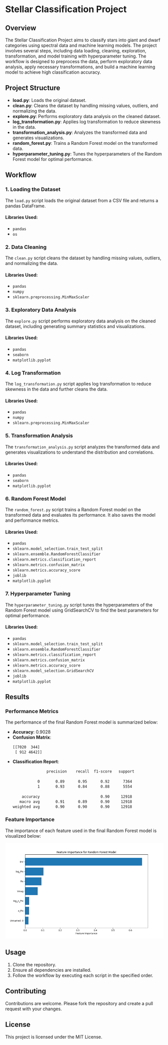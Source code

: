 # Stellar Classification Project

## Overview

The Stellar Classification Project aims to classify stars into giant and dwarf categories using spectral data and machine learning models. The project involves several steps, including data loading, cleaning, exploration, transformation, and model training with hyperparameter tuning. The workflow is designed to preprocess the data, perform exploratory data analysis, apply necessary transformations, and build a machine learning model to achieve high classification accuracy.

## Project Structure

- **load.py**: Loads the original dataset.
- **clean.py**: Cleans the dataset by handling missing values, outliers, and normalizing the data.
- **explore.py**: Performs exploratory data analysis on the cleaned dataset.
- **log_transformation.py**: Applies log transformation to reduce skewness in the data.
- **transformation_analysis.py**: Analyzes the transformed data and generates visualizations.
- **random_forest.py**: Trains a Random Forest model on the transformed data.
- **hyperparameter_tuning.py**: Tunes the hyperparameters of the Random Forest model for optimal performance.

## Workflow

### 1. Loading the Dataset

The `load.py` script loads the original dataset from a CSV file and returns a pandas DataFrame.

#### Libraries Used:
- `pandas`
- `os`

### 2. Data Cleaning

The `clean.py` script cleans the dataset by handling missing values, outliers, and normalizing the data.

#### Libraries Used:
- `pandas`
- `numpy`
- `sklearn.preprocessing.MinMaxScaler`

### 3. Exploratory Data Analysis

The `explore.py` script performs exploratory data analysis on the cleaned dataset, including generating summary statistics and visualizations.

#### Libraries Used:
- `pandas`
- `seaborn`
- `matplotlib.pyplot`

### 4. Log Transformation

The `log_transformation.py` script applies log transformation to reduce skewness in the data and further cleans the data.

#### Libraries Used:
- `pandas`
- `numpy`
- `sklearn.preprocessing.MinMaxScaler`

### 5. Transformation Analysis

The `transformation_analysis.py` script analyzes the transformed data and generates visualizations to understand the distribution and correlations.

#### Libraries Used:
- `pandas`
- `seaborn`
- `matplotlib.pyplot`

### 6. Random Forest Model

The `random_forest.py` script trains a Random Forest model on the transformed data and evaluates its performance. It also saves the model and performance metrics.

#### Libraries Used:
- `pandas`
- `sklearn.model_selection.train_test_split`
- `sklearn.ensemble.RandomForestClassifier`
- `sklearn.metrics.classification_report`
- `sklearn.metrics.confusion_matrix`
- `sklearn.metrics.accuracy_score`
- `joblib`
- `matplotlib.pyplot`

### 7. Hyperparameter Tuning

The `hyperparameter_tuning.py` script tunes the hyperparameters of the Random Forest model using GridSearchCV to find the best parameters for optimal performance.

#### Libraries Used:
- `pandas`
- `sklearn.model_selection.train_test_split`
- `sklearn.ensemble.RandomForestClassifier`
- `sklearn.metrics.classification_report`
- `sklearn.metrics.confusion_matrix`
- `sklearn.metrics.accuracy_score`
- `sklearn.model_selection.GridSearchCV`
- `joblib`
- `matplotlib.pyplot`

## Results

### Performance Metrics

The performance of the final Random Forest model is summarized below:

- **Accuracy**: 0.9028
- **Confusion Matrix**: 
  ```
  [[7020  344]
   [ 912 4642]]
  ```
- **Classification Report**:
  ```
                 precision    recall  f1-score   support

             0       0.89      0.95      0.92      7364
             1       0.93      0.84      0.88      5554

      accuracy                           0.90     12918
     macro avg       0.91      0.89      0.90     12918
  weighted avg       0.90      0.90      0.90     12918
  ```

### Feature Importance

The importance of each feature used in the final Random Forest model is visualized below:

![Feature Importance](viz/feature_importance_best.png)

## Usage

1. Clone the repository.
2. Ensure all dependencies are installed.
3. Follow the workflow by executing each script in the specified order.

## Contributing

Contributions are welcome. Please fork the repository and create a pull request with your changes.

## License

This project is licensed under the MIT License.
